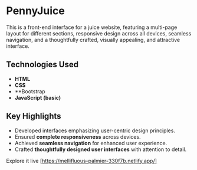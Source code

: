 # PennyJuice
This is a front-end interface for a juice website, featuring a multi-page layout for different sections, responsive design across all devices, seamless navigation, and a thoughtfully crafted, visually appealing, and attractive interface.  
## Technologies Used  
- **HTML**  
- **CSS**
- **Bootstrap  
- **JavaScript (basic)**  

## Key Highlights  
- Developed interfaces emphasizing user-centric design principles.  
- Ensured **complete responsiveness** across devices.  
- Achieved **seamless navigation** for enhanced user experience.  
- Crafted **thoughtfully designed user interfaces** with attention to detail.
    
Explore it live   [https://mellifluous-palmier-330f7b.netlify.app/]

